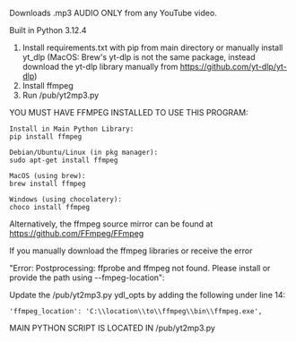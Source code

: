 Downloads .mp3 AUDIO ONLY from any YouTube video. 

Built in Python 3.12.4

1. Install requirements.txt with pip from main directory or manually install yt_dlp
    (MacOS: Brew's yt-dlp is not the same package, instead download the yt-dlp library manually from https://github.com/yt-dlp/yt-dlp)
3. Install ffmpeg
4. Run /pub/yt2mp3.py


YOU MUST HAVE FFMPEG INSTALLED TO USE THIS PROGRAM: 


    Install in Main Python Library:
    pip install ffmpeg
    
    Debian/Ubuntu/Linux (in pkg manager):
    sudo apt-get install ffmpeg

    MacOS (using brew):
    brew install ffmpeg

    Windows (using chocolatery):
    choco install ffmpeg


Alternatively, the ffmpeg source mirror can be found at https://github.com/FFmpeg/FFmpeg 

If you manually download the ffmpeg libraries or receive the error 

"Error: Postprocessing: ffprobe and ffmpeg not found. Please install or provide the path using --fmpeg-location":

Update the /pub/yt2mp3.py ydl_opts by adding the following under line 14:


    'ffmpeg_location': 'C:\\location\\to\\ffmpeg\\bin\\ffmpeg.exe',


MAIN PYTHON SCRIPT IS LOCATED IN /pub/yt2mp3.py 
